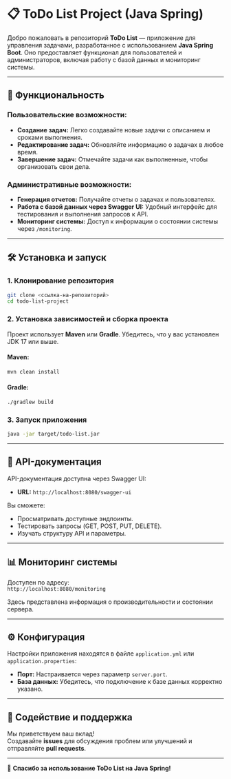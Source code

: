 # 📋 **ToDo List Project (Java Spring)**

Добро пожаловать в репозиторий **ToDo List** — приложение для управления задачами, разработанное с использованием **Java Spring Boot**. Оно предоставляет функционал для пользователей и администраторов, включая работу с базой данных и мониторинг системы.

---

## 🚀 **Функциональность**

### **Пользовательские возможности:**
- **Создание задач:** Легко создавайте новые задачи с описанием и сроками выполнения.
- **Редактирование задач:** Обновляйте информацию о задачах в любое время.
- **Завершение задач:** Отмечайте задачи как выполненные, чтобы организовать свои дела.

### **Административные возможности:**
- **Генерация отчетов:** Получайте отчеты о задачах и пользователях.
- **Работа с базой данных через Swagger UI:** Удобный интерфейс для тестирования и выполнения запросов к API.
- **Мониторинг системы:** Доступ к информации о состоянии системы через `/monitoring`.

---

## 🛠️ **Установка и запуск**

### **1. Клонирование репозитория**
```bash
git clone <ссылка-на-репозиторий>
cd todo-list-project
```

### **2. Установка зависимостей и сборка проекта**
Проект использует **Maven** или **Gradle**. Убедитесь, что у вас установлен JDK 17 или выше.

#### **Maven:**
```bash
mvn clean install
```

#### **Gradle:**
```bash
./gradlew build
```

### **3. Запуск приложения**
```bash
java -jar target/todo-list.jar
```

---

## 📄 **API-документация**

API-документация доступна через Swagger UI:

- **URL:** `http://localhost:8080/swagger-ui`

Вы сможете:
- Просматривать доступные эндпоинты.
- Тестировать запросы (GET, POST, PUT, DELETE).
- Изучать структуру API и параметры.

---

## 📊 **Мониторинг системы**

Доступен по адресу:  
`http://localhost:8080/monitoring`  

Здесь представлена информация о производительности и состоянии сервера.

---

## ⚙️ **Конфигурация**

Настройки приложения находятся в файле `application.yml` или `application.properties`:
- **Порт:** Настраивается через параметр `server.port`.
- **База данных:** Убедитесь, что подключение к базе данных корректно указано.

---

## 🤝 **Содействие и поддержка**

Мы приветствуем ваш вклад!  
Создавайте **issues** для обсуждения проблем или улучшений и отправляйте **pull requests**.

---

🚀 **Спасибо за использование ToDo List на Java Spring!**
